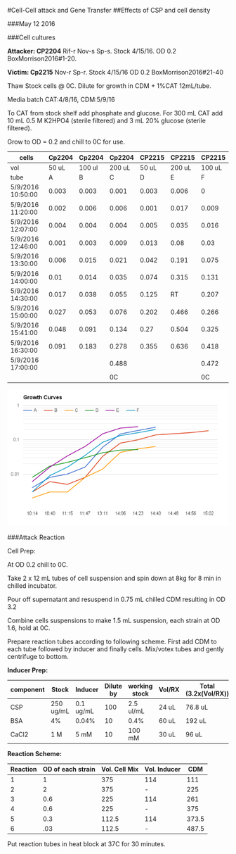 #Cell-Cell attack and Gene Transfer
##Effects of CSP and cell density

###May 12 2016

###Cell cultures

**Attacker: CP2204** Rif-r Nov-s Sp-s. Stock 4/15/16. OD 0.2 BoxMorrison2016#1-20.

**Victim: Cp2215** Nov-r Sp-r. Stock 4/15/16 OD 0.2 BoxMorrison2016#21-40

Thaw Stock cells @ 0C. Dilute for growth in CDM + 1%CAT 12mL/tube. 

Media batch CAT:4/8/16, CDM:5/9/16

To CAT from stock shelf add phosphate and glucose. For 300 mL CAT add 10 mL 0.5 M K2HPO4 (sterile filtered) and 3 mL 20% glucose (sterile filtered).

Grow to OD = 0.2 and chill to 0C for use.

| cells             | Cp2204 | Cp2204 | Cp2204 | CP2215 | CP2215 | CP2215 |
|-------------------|--------|--------|--------|--------|--------|--------|
| vol               | 50 uL  | 100 ul | 200 uL | 50 uL  | 200 uL | 100 uL |
| tube              | A      | B      | C      | D      | E      | F      |
| 5/9/2016 10:50:00 | 0.003  | 0.003  | 0.001  | 0.003  | 0.006  | 0      |
| 5/9/2016 11:20:00 | 0.002  | 0.006  | 0.006  | 0.001  | 0.017  | 0.009  |
| 5/9/2016 12:07:00 | 0.004  | 0.004  | 0.004  | 0.005  | 0.035  | 0.016  |
| 5/9/2016 12:46:00 | 0.001  | 0.003  | 0.009  | 0.013  | 0.08   | 0.03   |
| 5/9/2016 13:30:00 | 0.006  | 0.015  | 0.021  | 0.042  | 0.191  | 0.075  |
| 5/9/2016 14:00:00 | 0.01   | 0.014  | 0.035  | 0.074  | 0.315  | 0.131  |
| 5/9/2016 14:30:00 | 0.017  | 0.038  | 0.055  | 0.125  | RT     | 0.207  |
| 5/9/2016 15:00:00 | 0.027  | 0.053  | 0.076  | 0.202  | 0.466  | 0.266  |
| 5/9/2016 15:41:00 | 0.048  | 0.091  | 0.134  | 0.27   | 0.504  | 0.325  |
| 5/9/2016 16:30:00 | 0.091  | 0.183  | 0.278  | 0.355  | 0.636  | 0.418  |
| 5/9/2016 17:00:00 |        |        | 0.488  |        |        | 0.472  |
|                   |        |        | 0C     |        |        | 0C     |

<img src="growth-curves.png" width="600" />

###Attack Reaction

Cell Prep: 

At OD 0.2 chill to 0C.

Take 2 x 12 mL tubes of cell suspension and spin down at 8kg for 8 min in chilled incubator.

Pour off supernatant and resuspend in 0.75 mL chilled CDM resulting in OD 3.2

Combine cells suspensions to make 1.5 mL suspension, each strain at OD 1.6, hold at 0C.

Prepare reaction tubes according to following scheme. First add CDM to each tube followed by inducer and finally cells. Mix/votex tubes and gently centrifuge to bottom.

**Inducer Prep:**

| component | Stock     | Inducer   | Dilute by   | working stock | Vol/RX | Total (3.2x(Vol/RX)) |
|-----------|-----------|-----------|-------------|---------------|--------|----------------------|
| CSP       | 250 ug/mL | 0.1 ug/mL | 100         | 2.5 ul/mL     | 24 uL  | 76.8 uL              |
| BSA       | 4%        | 0.04%     | 10          | 0.4%          | 60 uL  | 192 uL               |
| CaCl2     | 1 M       | 5 mM      | 10          | 100 mM        | 30 uL   | 96 uL                |

**Reaction Scheme:**

| Reaction | OD of each strain | Vol. Cell Mix | Vol. Inducer | CDM   |
|----------|-------------------|---------------|--------------|-------|
| 1        | 1                 | 375           | 114          | 111   |
| 2        | 2                 | 375           | -            | 225   |
| 3        | 0.6               | 225           | 114          | 261   |
| 4        | 0.6               | 225           | -            | 375   |
| 5        | 0.3               | 112.5         | 114          | 373.5 |
| 6        | .03               | 112.5         | -            | 487.5 |

Put reaction tubes in heat block at 37C for 30 minutes.
